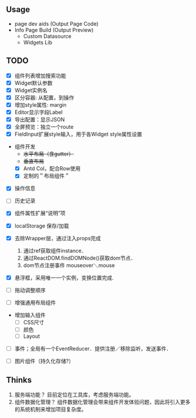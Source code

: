 ## Usage

- page dev aids (Output Page Code)
- Info Page Build (Output Preview)
  - Custom Datasource
  - Widgets Lib

## TODO

- [x] 组件列表增加搜索功能
- [x] Widget默认参数
- [x] Widget实例名
- [x] 区分容器: 从配置，到操作
- [x] 增加style属性: margin
- [x] Editor显示字段Label
- [x] 导出配置：显示JSON
- [x] 全屏预览：独立一个route
- [x] FieldInput扩展style输入，用于各Widget style属性设置
- 组件开发
    - ~~水平布局（含gutter）~~
    - ~~垂直布局~~
    - [x] Antd Col，配合Row使用
    - [x] 定制的＂布局组件＂
- [x] 操作信息
- [ ] 历史记录
- [x] 组件属性扩展“说明”项
- [x] localStorage 保存/加载

- [x] 去除Wrapper层，通过注入props完成
  1. 通过ref获取组件instance．
  2. 通过ReactDOM.findDOMNode()获取dom节点．
  3. dom节点注册事件 mouseover＼mouse

- [x] 悬浮框，采用唯一一个实例，变换位置完成.
- [ ] 拖动调整顺序
- [ ] 增强通用布局组件
- 增加输入组件
  - [ ] CSS尺寸
  - [ ] 颜色
  - [ ] Layout
- [ ] 事件；全局有一个EventReducer．提供注册／移除监听，发送事件．

- [ ] 图片组件（持久化存储?）
## Thinks

1. 服务端功能？
  目前定位在工具库，考虑服务端功能。
2. 组件数据化管理？
  组件数据化管理会带来组件开发体验问题，因此将引入更多的系统机制来增加项目复杂度。